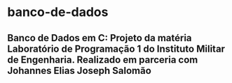# banco-de-dados
## Banco de Dados em C: Projeto da matéria Laboratório de Programação 1 do Instituto Militar de Engenharia. Realizado em parceria com Johannes Elias Joseph Salomão
